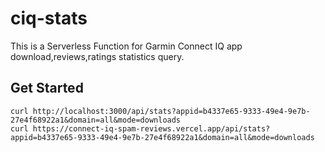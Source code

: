 # ciq-stats

This is a Serverless Function for Garmin Connect IQ app download,reviews,ratings statistics query.

## Get Started

```
curl http://localhost:3000/api/stats?appid=b4337e65-9333-49e4-9e7b-27e4f68922a1&domain=all&mode=downloads
curl https://connect-iq-spam-reviews.vercel.app/api/stats?appid=b4337e65-9333-49e4-9e7b-27e4f68922a1&domain=all&mode=downloads
```
